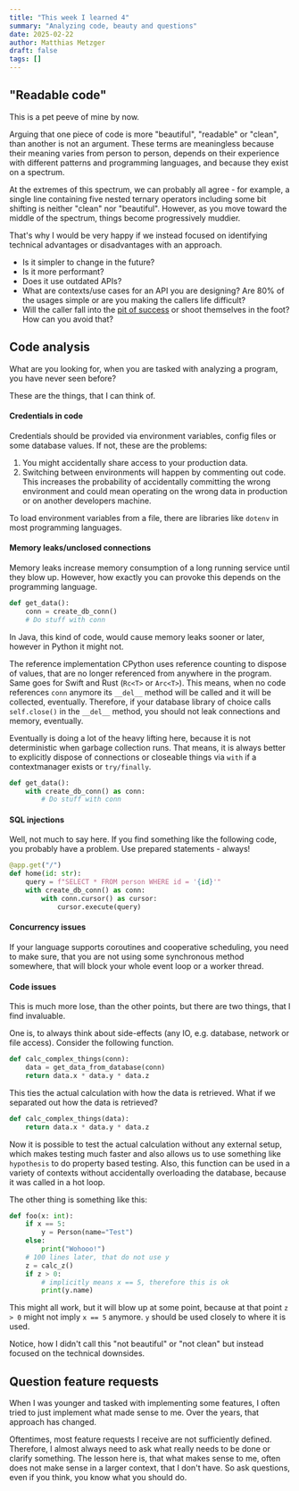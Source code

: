 ```yaml
---
title: "This week I learned 4"
summary: "Analyzing code, beauty and questions"
date: 2025-02-22
author: Matthias Metzger
draft: false
tags: []
---
```



## "Readable code"

This is a pet peeve of mine by now.

Arguing that one piece of code is more "beautiful", "readable" or
"clean", than another is not an argument. These terms are meaningless
because their meaning varies from person to person, depends on their
experience with different patterns and programming languages, and
because they exist on a spectrum.

At the extremes of this spectrum, we can probably all agree - for
example, a single line containing five nested ternary operators
including some bit shifting is neither "clean" nor
"beautiful". However, as you move toward the middle of the spectrum,
things become progressively muddier.

That's why I would be very happy if we instead focused on identifying
technical advantages or disadvantages with an approach.

- Is it simpler to change in the future?
- Is it more performant?
- Does it use outdated APIs?
- What are contexts/use cases for an API you are designing? Are 80% of
  the usages simple or are you making the callers life difficult?
- Will the caller fall into the [pit of success][success] or shoot
  themselves in the foot? How can you avoid that?


## Code analysis

What are you looking for, when you are tasked with analyzing a
program, you have never seen before?

These are the things, that I can think of.

#### Credentials in code

Credentials should be provided via environment variables, config files
or some database values. If not, these are the problems:

1. You might accidentally share access to your production data.
2. Switching between environments will happen by commenting out
   code. This increases the probability of accidentally committing the
   wrong environment and could mean operating on the wrong data in
   production or on another developers machine.

To load environment variables from a file, there are libraries like
`dotenv` in most programming languages.


#### Memory leaks/unclosed connections

Memory leaks increase memory consumption of a long running service
until they blow up. However, how exactly you can provoke this depends
on the programming language.

```python
def get_data():
    conn = create_db_conn()
    # Do stuff with conn

```

In Java, this kind of code, would cause memory leaks sooner or later,
however in Python it might not.

The reference implementation CPython uses reference counting to
dispose of values, that are no longer referenced from anywhere in the
program. Same goes for Swift and Rust (`Rc<T>` or `Arc<T>`). This
means, when no code references `conn` anymore its `__del__` method
will be called and it will be collected, eventually. Therefore, if
your database library of choice calls `self.close()` in the `__del__`
method, you should not leak connections and memory, eventually.

Eventually is doing a lot of the heavy lifting here, because it is not
deterministic when garbage collection runs. That means, it is always
better to explicitly dispose of connections or closeable things via
`with` if a contextmanager exists or `try/finally`.

```python
def get_data():
    with create_db_conn() as conn:
        # Do stuff with conn

```


#### SQL injections

Well, not much to say here. If you find something like the following
code, you probably have a problem. Use prepared statements - always!

```python
@app.get("/")
def home(id: str):
    query = f"SELECT * FROM person WHERE id = '{id}'" 
    with create_db_conn() as conn:
        with conn.cursor() as cursor:
            cursor.execute(query)

```

#### Concurrency issues

If your language supports coroutines and cooperative scheduling, you
need to make sure, that you are not using some synchronous method
somewhere, that will block your whole event loop or a worker thread.

#### Code issues

This is much more lose, than the other points, but there are two
things, that I find invaluable.

One is, to always think about side-effects (any IO, e.g. database,
network or file access). Consider the following function.

```python
def calc_complex_things(conn):
    data = get_data_from_database(conn)
    return data.x * data.y * data.z

```

This ties the actual calculation with how the data is retrieved. What
if we separated out how the data is retrieved?

```python
def calc_complex_things(data):
    return data.x * data.y * data.z

```

Now it is possible to test the actual calculation without any external
setup, which makes testing much faster and also allows us to use
something like `hypothesis` to do property based testing. Also, this
function can be used in a variety of contexts without accidentally
overloading the database, because it was called in a hot loop.

The other thing is something like this:

```python
def foo(x: int):
    if x == 5:
        y = Person(name="Test")
    else:
        print("Wohooo!")
    # 100 lines later, that do not use y
    z = calc_z()
    if z > 0:
        # implicitly means x == 5, therefore this is ok
        print(y.name)

```

This might all work, but it will blow up at some point, because at
that point `z > 0` might not imply `x == 5` anymore. `y` should be
used closely to where it is used.

Notice, how I didn't call this "not beautiful" or "not clean" but
instead focused on the technical downsides.


## Question feature requests

When I was younger and tasked with implementing some features, I often
tried to just implement what made sense to me. Over the years, that
approach has changed.

Oftentimes, most feature requests I receive are not sufficiently
defined. Therefore, I almost always need to ask what really needs to
be done or clarify something. The lesson here is, that what makes
sense to me, often does not make sense in a larger context, that I
don't have. So ask questions, even if you think, you know what you
should do.

[success]: https://blog.codinghorror.com/falling-into-the-pit-of-success/
